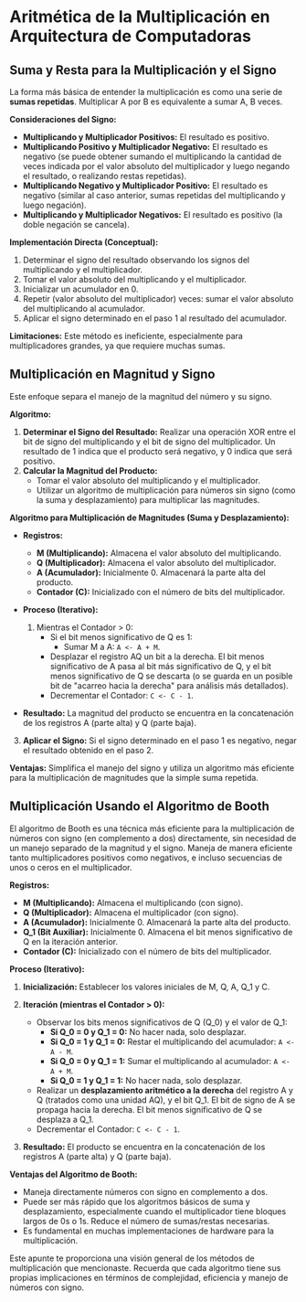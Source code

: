 # Aritmética de la Multiplicación en Arquitectura de Computadoras

## Suma y Resta para la Multiplicación y el Signo

La forma más básica de entender la multiplicación es como una serie de **sumas repetidas**. Multiplicar A por B es equivalente a sumar A, B veces.

**Consideraciones del Signo:**

* **Multiplicando y Multiplicador Positivos:** El resultado es positivo.
* **Multiplicando Positivo y Multiplicador Negativo:** El resultado es negativo (se puede obtener sumando el multiplicando la cantidad de veces indicada por el valor absoluto del multiplicador y luego negando el resultado, o realizando restas repetidas).
* **Multiplicando Negativo y Multiplicador Positivo:** El resultado es negativo (similar al caso anterior, sumas repetidas del multiplicando y luego negación).
* **Multiplicando y Multiplicador Negativos:** El resultado es positivo (la doble negación se cancela).

**Implementación Directa (Conceptual):**

1.  Determinar el signo del resultado observando los signos del multiplicando y el multiplicador.
2.  Tomar el valor absoluto del multiplicando y el multiplicador.
3.  Inicializar un acumulador en 0.
4.  Repetir (valor absoluto del multiplicador) veces: sumar el valor absoluto del multiplicando al acumulador.
5.  Aplicar el signo determinado en el paso 1 al resultado del acumulador.

**Limitaciones:** Este método es ineficiente, especialmente para multiplicadores grandes, ya que requiere muchas sumas.

## Multiplicación en Magnitud y Signo

Este enfoque separa el manejo de la magnitud del número y su signo.

**Algoritmo:**

1.  **Determinar el Signo del Resultado:** Realizar una operación XOR entre el bit de signo del multiplicando y el bit de signo del multiplicador. Un resultado de 1 indica que el producto será negativo, y 0 indica que será positivo.
2.  **Calcular la Magnitud del Producto:**
    * Tomar el valor absoluto del multiplicando y el multiplicador.
    * Utilizar un algoritmo de multiplicación para números sin signo (como la suma y desplazamiento) para multiplicar las magnitudes.

**Algoritmo para Multiplicación de Magnitudes (Suma y Desplazamiento):**

* **Registros:**
    * **M (Multiplicando):** Almacena el valor absoluto del multiplicando.
    * **Q (Multiplicador):** Almacena el valor absoluto del multiplicador.
    * **A (Acumulador):** Inicialmente 0. Almacenará la parte alta del producto.
    * **Contador (C):** Inicializado con el número de bits del multiplicador.

* **Proceso (Iterativo):**
    1.  Mientras el Contador > 0:
        * Si el bit menos significativo de Q es 1:
            * Sumar M a A: `A <- A + M`.
        * Desplazar el registro AQ un bit a la derecha. El bit menos significativo de A pasa al bit más significativo de Q, y el bit menos significativo de Q se descarta (o se guarda en un posible bit de "acarreo hacia la derecha" para análisis más detallados).
        * Decrementar el Contador: `C <- C - 1`.

* **Resultado:** La magnitud del producto se encuentra en la concatenación de los registros A (parte alta) y Q (parte baja).

3.  **Aplicar el Signo:** Si el signo determinado en el paso 1 es negativo, negar el resultado obtenido en el paso 2.

**Ventajas:** Simplifica el manejo del signo y utiliza un algoritmo más eficiente para la multiplicación de magnitudes que la simple suma repetida.

## Multiplicación Usando el Algoritmo de Booth

El algoritmo de Booth es una técnica más eficiente para la multiplicación de números con signo (en complemento a dos) directamente, sin necesidad de un manejo separado de la magnitud y el signo. Maneja de manera eficiente tanto multiplicadores positivos como negativos, e incluso secuencias de unos o ceros en el multiplicador.

**Registros:**

* **M (Multiplicando):** Almacena el multiplicando (con signo).
* **Q (Multiplicador):** Almacena el multiplicador (con signo).
* **A (Acumulador):** Inicialmente 0. Almacenará la parte alta del producto.
* **Q\_1 (Bit Auxiliar):** Inicialmente 0. Almacena el bit menos significativo de Q en la iteración anterior.
* **Contador (C):** Inicializado con el número de bits del multiplicador.

**Proceso (Iterativo):**

1.  **Inicialización:** Establecer los valores iniciales de M, Q, A, Q\_1 y C.

2.  **Iteración (mientras el Contador > 0):**
    * Observar los bits menos significativos de Q (Q\_0) y el valor de Q\_1:
        * **Si Q\_0 = 0 y Q\_1 = 0:** No hacer nada, solo desplazar.
        * **Si Q\_0 = 1 y Q\_1 = 0:** Restar el multiplicando del acumulador: `A <- A - M`.
        * **Si Q\_0 = 0 y Q\_1 = 1:** Sumar el multiplicando al acumulador: `A <- A + M`.
        * **Si Q\_0 = 1 y Q\_1 = 1:** No hacer nada, solo desplazar.
    * Realizar un **desplazamiento aritmético a la derecha** del registro A y Q (tratados como una unidad AQ), y el bit Q\_1. El bit de signo de A se propaga hacia la derecha. El bit menos significativo de Q se desplaza a Q\_1.
    * Decrementar el Contador: `C <- C - 1`.

3.  **Resultado:** El producto se encuentra en la concatenación de los registros A (parte alta) y Q (parte baja).

**Ventajas del Algoritmo de Booth:**

* Maneja directamente números con signo en complemento a dos.
* Puede ser más rápido que los algoritmos básicos de suma y desplazamiento, especialmente cuando el multiplicador tiene bloques largos de 0s o 1s. Reduce el número de sumas/restas necesarias.
* Es fundamental en muchas implementaciones de hardware para la multiplicación.

Este apunte te proporciona una visión general de los métodos de multiplicación que mencionaste. Recuerda que cada algoritmo tiene sus propias implicaciones en términos de complejidad, eficiencia y manejo de números con signo.